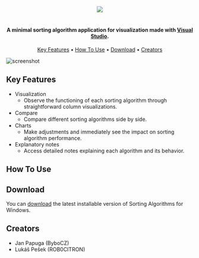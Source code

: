 
<h1 align="center">
<img src="https://github.com/ROB0CITRON/SortingProject/assets/97798689/fa49f921-db98-416d-b542-9d8e70bfb197">
<h1>
	
<h4 align="center">A minimal sorting algorithm application for visualization made with <a href="https://visualstudio.microsoft.com/cs/">Visual Studio</a>.</h4>

<p align="center">
  <a href="#key-features">Key Features</a> •
  <a href="#how-to-use">How To Use</a> •
  <a href="#download">Download</a> •
  <a href="#creators">Creators</a> 
</p>

![screenshot](https://github.com/ROB0CITRON/SortingProject/assets/97798689/2d8208f0-cae1-4d00-9d1f-bc7a14ad2342)

## Key Features

* Visualization
  - Observe the functioning of each sorting algorithm through straightforward column visualizations.
* Compare
  - Compare different sorting algorithms side by side.
* Charts
  - Make adjustments and immediately see the impact on sorting algorithm performance.
* Explanatory notes
  - Access detailed notes explaining each algorithm and its behavior.

## How To Use

## Download

You can [download](https://github.com/amitmerchant1990/electron-markdownify/releases/tag/v1.2.0) the latest installable version of Sorting Algorithms for Windows.

## Creators
* Jan Papuga (ByboCZ)
* Lukáš Pešek (ROB0CITRON)



